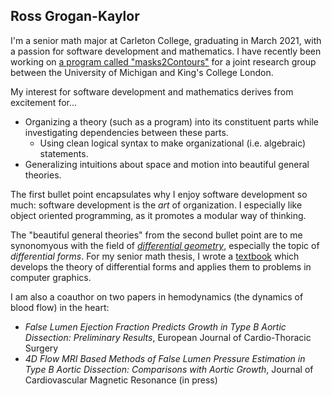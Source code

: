 ## Ross Grogan-Kaylor

I'm a senior math major at Carleton College, graduating in March 2021, with a passion for software development and mathematics. I have recently been working on [a program called "masks2Contours"](https://github.com/rossgk2/masks2Contours) for a joint research group between the University of Michigan and King's College London.

My interest for software development and mathematics derives from excitement for...

- Organizing a theory (such as a program) into its constituent parts while investigating dependencies between these parts.
    - Using clean logical syntax to make organizational (i.e. algebraic) statements.
- Generalizing intuitions about space and motion into beautiful general theories. 

The first bullet point encapsulates why I enjoy software development so much: software development is the *art* of organization. I especially like object oriented programming, as it promotes a modular way of thinking.

The "beautiful general theories" from the second bullet point are to me synonomyous with the field of [*differential geometry*](https://en.wikipedia.org/wiki/Differential_geometry), especially the topic of *differential forms*. For my senior math thesis, I wrote a [textbook](https://github.com/rossgk2/tensors__differential_forms__computer_graphics) which develops the theory of differential forms and applies them to problems in computer graphics.

I am also a coauthor on two papers in hemodynamics (the dynamics of blood flow) in the heart:
- *False Lumen Ejection Fraction Predicts Growth in Type B Aortic Dissection: Preliminary Results*, European Journal of Cardio-Thoracic Surgery
- *4D Flow MRI Based Methods of False Lumen Pressure Estimation in Type B Aortic Dissection: Comparisons with Aortic Growth*, Journal of Cardiovascular Magnetic Resonance (in press)
